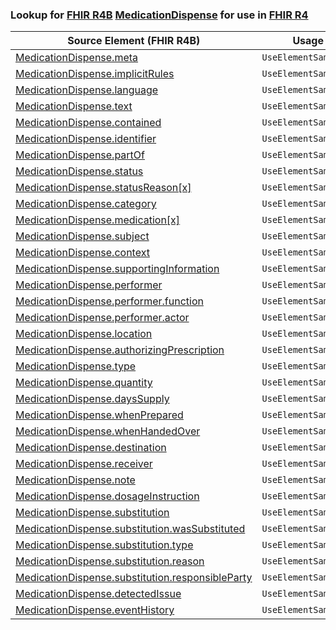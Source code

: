 ### Lookup for [FHIR R4B](https://hl7.org/fhir/R4B/) [MedicationDispense](https://hl7.org/fhir/R4B/MedicationDispense.html) for use in [FHIR R4](https://hl7.org/fhir/R4/)

| Source Element (FHIR R4B) | Usage | Target |
| -------------- | ----- | ------ |
| [MedicationDispense.meta](https://hl7.org/fhir/R4B/MedicationDispense.html#resource) | `UseElementSameName` | [MedicationDispense.meta](https://hl7.org/fhir/R4/MedicationDispense.html#resource) |
| [MedicationDispense.implicitRules](https://hl7.org/fhir/R4B/MedicationDispense.html#resource) | `UseElementSameName` | [MedicationDispense.implicitRules](https://hl7.org/fhir/R4/MedicationDispense.html#resource) |
| [MedicationDispense.language](https://hl7.org/fhir/R4B/MedicationDispense.html#resource) | `UseElementSameName` | [MedicationDispense.language](https://hl7.org/fhir/R4/MedicationDispense.html#resource) |
| [MedicationDispense.text](https://hl7.org/fhir/R4B/MedicationDispense.html#resource) | `UseElementSameName` | [MedicationDispense.text](https://hl7.org/fhir/R4/MedicationDispense.html#resource) |
| [MedicationDispense.contained](https://hl7.org/fhir/R4B/MedicationDispense.html#resource) | `UseElementSameName` | [MedicationDispense.contained](https://hl7.org/fhir/R4/MedicationDispense.html#resource) |
| [MedicationDispense.identifier](https://hl7.org/fhir/R4B/MedicationDispense.html#resource) | `UseElementSameName` | [MedicationDispense.identifier](https://hl7.org/fhir/R4/MedicationDispense.html#resource) |
| [MedicationDispense.partOf](https://hl7.org/fhir/R4B/MedicationDispense.html#resource) | `UseElementSameName` | [MedicationDispense.partOf](https://hl7.org/fhir/R4/MedicationDispense.html#resource) |
| [MedicationDispense.status](https://hl7.org/fhir/R4B/MedicationDispense.html#resource) | `UseElementSameName` | [MedicationDispense.status](https://hl7.org/fhir/R4/MedicationDispense.html#resource) |
| [MedicationDispense.statusReason[x]](https://hl7.org/fhir/R4B/MedicationDispense.html#resource) | `UseElementSameName` | [MedicationDispense.statusReason[x]](https://hl7.org/fhir/R4/MedicationDispense.html#resource) |
| [MedicationDispense.category](https://hl7.org/fhir/R4B/MedicationDispense.html#resource) | `UseElementSameName` | [MedicationDispense.category](https://hl7.org/fhir/R4/MedicationDispense.html#resource) |
| [MedicationDispense.medication[x]](https://hl7.org/fhir/R4B/MedicationDispense.html#resource) | `UseElementSameName` | [MedicationDispense.medication[x]](https://hl7.org/fhir/R4/MedicationDispense.html#resource) |
| [MedicationDispense.subject](https://hl7.org/fhir/R4B/MedicationDispense.html#resource) | `UseElementSameName` | [MedicationDispense.subject](https://hl7.org/fhir/R4/MedicationDispense.html#resource) |
| [MedicationDispense.context](https://hl7.org/fhir/R4B/MedicationDispense.html#resource) | `UseElementSameName` | [MedicationDispense.context](https://hl7.org/fhir/R4/MedicationDispense.html#resource) |
| [MedicationDispense.supportingInformation](https://hl7.org/fhir/R4B/MedicationDispense.html#resource) | `UseElementSameName` | [MedicationDispense.supportingInformation](https://hl7.org/fhir/R4/MedicationDispense.html#resource) |
| [MedicationDispense.performer](https://hl7.org/fhir/R4B/MedicationDispense.html#resource) | `UseElementSameName` | [MedicationDispense.performer](https://hl7.org/fhir/R4/MedicationDispense.html#resource) |
| [MedicationDispense.performer.function](https://hl7.org/fhir/R4B/MedicationDispense.html#resource) | `UseElementSameName` | [MedicationDispense.performer.function](https://hl7.org/fhir/R4/MedicationDispense.html#resource) |
| [MedicationDispense.performer.actor](https://hl7.org/fhir/R4B/MedicationDispense.html#resource) | `UseElementSameName` | [MedicationDispense.performer.actor](https://hl7.org/fhir/R4/MedicationDispense.html#resource) |
| [MedicationDispense.location](https://hl7.org/fhir/R4B/MedicationDispense.html#resource) | `UseElementSameName` | [MedicationDispense.location](https://hl7.org/fhir/R4/MedicationDispense.html#resource) |
| [MedicationDispense.authorizingPrescription](https://hl7.org/fhir/R4B/MedicationDispense.html#resource) | `UseElementSameName` | [MedicationDispense.authorizingPrescription](https://hl7.org/fhir/R4/MedicationDispense.html#resource) |
| [MedicationDispense.type](https://hl7.org/fhir/R4B/MedicationDispense.html#resource) | `UseElementSameName` | [MedicationDispense.type](https://hl7.org/fhir/R4/MedicationDispense.html#resource) |
| [MedicationDispense.quantity](https://hl7.org/fhir/R4B/MedicationDispense.html#resource) | `UseElementSameName` | [MedicationDispense.quantity](https://hl7.org/fhir/R4/MedicationDispense.html#resource) |
| [MedicationDispense.daysSupply](https://hl7.org/fhir/R4B/MedicationDispense.html#resource) | `UseElementSameName` | [MedicationDispense.daysSupply](https://hl7.org/fhir/R4/MedicationDispense.html#resource) |
| [MedicationDispense.whenPrepared](https://hl7.org/fhir/R4B/MedicationDispense.html#resource) | `UseElementSameName` | [MedicationDispense.whenPrepared](https://hl7.org/fhir/R4/MedicationDispense.html#resource) |
| [MedicationDispense.whenHandedOver](https://hl7.org/fhir/R4B/MedicationDispense.html#resource) | `UseElementSameName` | [MedicationDispense.whenHandedOver](https://hl7.org/fhir/R4/MedicationDispense.html#resource) |
| [MedicationDispense.destination](https://hl7.org/fhir/R4B/MedicationDispense.html#resource) | `UseElementSameName` | [MedicationDispense.destination](https://hl7.org/fhir/R4/MedicationDispense.html#resource) |
| [MedicationDispense.receiver](https://hl7.org/fhir/R4B/MedicationDispense.html#resource) | `UseElementSameName` | [MedicationDispense.receiver](https://hl7.org/fhir/R4/MedicationDispense.html#resource) |
| [MedicationDispense.note](https://hl7.org/fhir/R4B/MedicationDispense.html#resource) | `UseElementSameName` | [MedicationDispense.note](https://hl7.org/fhir/R4/MedicationDispense.html#resource) |
| [MedicationDispense.dosageInstruction](https://hl7.org/fhir/R4B/MedicationDispense.html#resource) | `UseElementSameName` | [MedicationDispense.dosageInstruction](https://hl7.org/fhir/R4/MedicationDispense.html#resource) |
| [MedicationDispense.substitution](https://hl7.org/fhir/R4B/MedicationDispense.html#resource) | `UseElementSameName` | [MedicationDispense.substitution](https://hl7.org/fhir/R4/MedicationDispense.html#resource) |
| [MedicationDispense.substitution.wasSubstituted](https://hl7.org/fhir/R4B/MedicationDispense.html#resource) | `UseElementSameName` | [MedicationDispense.substitution.wasSubstituted](https://hl7.org/fhir/R4/MedicationDispense.html#resource) |
| [MedicationDispense.substitution.type](https://hl7.org/fhir/R4B/MedicationDispense.html#resource) | `UseElementSameName` | [MedicationDispense.substitution.type](https://hl7.org/fhir/R4/MedicationDispense.html#resource) |
| [MedicationDispense.substitution.reason](https://hl7.org/fhir/R4B/MedicationDispense.html#resource) | `UseElementSameName` | [MedicationDispense.substitution.reason](https://hl7.org/fhir/R4/MedicationDispense.html#resource) |
| [MedicationDispense.substitution.responsibleParty](https://hl7.org/fhir/R4B/MedicationDispense.html#resource) | `UseElementSameName` | [MedicationDispense.substitution.responsibleParty](https://hl7.org/fhir/R4/MedicationDispense.html#resource) |
| [MedicationDispense.detectedIssue](https://hl7.org/fhir/R4B/MedicationDispense.html#resource) | `UseElementSameName` | [MedicationDispense.detectedIssue](https://hl7.org/fhir/R4/MedicationDispense.html#resource) |
| [MedicationDispense.eventHistory](https://hl7.org/fhir/R4B/MedicationDispense.html#resource) | `UseElementSameName` | [MedicationDispense.eventHistory](https://hl7.org/fhir/R4/MedicationDispense.html#resource) |
